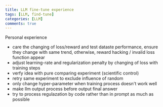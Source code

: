 ```yaml
---
title: LLM fine-tune experience
tags: [LLM, find-tune]
categories: [LLM]
comments: true
---
```


Personal experience
- care the changing of loss/reward and test dataste performance, ensure they change with same trend, otherwise, reward hacking / invalid loss function appear
- adjust learning-rate and regularization penalty by changing of loss with training steps
- verfy idea with pure comparing experiment (scientific control)
- retry same experiment to exclude influence of random
- only change hyper-parameter when training process doesn't work well
- make llm output process before output final answer
- try to process regulazation by code rather than in prompt as much as possible